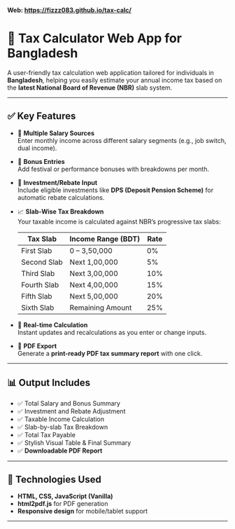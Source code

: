**Web: https://fizzz083.github.io/tax-calc/**

# 🧾 Tax Calculator Web App for Bangladesh

A user-friendly tax calculation web application tailored for individuals in **Bangladesh**, helping you easily estimate your annual income tax based on the **latest National Board of Revenue (NBR)** slab system.

---

## ✅ Key Features

- 🔢 **Multiple Salary Sources**  
  Enter monthly income across different salary segments (e.g., job switch, dual income).

- 🎁 **Bonus Entries**  
  Add festival or performance bonuses with breakdowns per month.

- 💸 **Investment/Rebate Input**  
  Include eligible investments like **DPS (Deposit Pension Scheme)** for automatic rebate calculations.

- 📈 **Slab-Wise Tax Breakdown**  
  Your taxable income is calculated against NBR’s progressive tax slabs:

  | Tax Slab              | Income Range (BDT) | Rate   |
  |------------------------|--------------------|--------|
  | First Slab             | 0 – 3,50,000        | 0%     |
  | Second Slab            | Next 1,00,000       | 5%     |
  | Third Slab             | Next 3,00,000       | 10%    |
  | Fourth Slab            | Next 4,00,000       | 15%    |
  | Fifth Slab             | Next 5,00,000       | 20%    |
  | Sixth Slab             | Remaining Amount    | 25%    |

- 🔁 **Real-time Calculation**  
  Instant updates and recalculations as you enter or change inputs.

- 📄 **PDF Export**  
  Generate a **print-ready PDF tax summary report** with one click.

---

## 📊 Output Includes

- ✅ Total Salary and Bonus Summary  
- ✅ Investment and Rebate Adjustment  
- ✅ Taxable Income Calculation  
- ✅ Slab-by-slab Tax Breakdown  
- ✅ Total Tax Payable  
- ✅ Stylish Visual Table & Final Summary  
- ✅ **Downloadable PDF Report**

---

## 🚀 Technologies Used

- **HTML, CSS, JavaScript (Vanilla)**
- **html2pdf.js** for PDF generation
- **Responsive design** for mobile/tablet support

---
